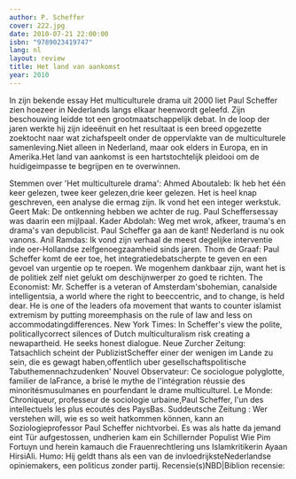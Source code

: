 ```yaml
---
author: P. Scheffer
cover: 222.jpg
date: 2010-07-21 22:00:00
isbn: "9789023419747"
lang: nl
layout: review
title: Het land van aankomst
year: 2010
---
```


In zijn bekende essay Het multiculturele drama uit 2000 liet Paul Scheffer zien hoezeer in Nederlands langs elkaar heenwordt geleefd. Zijn beschouwing leidde tot een grootmaatschappelijk debat. In de loop der jaren werkte hij zijn ideeënuit en het resultaat is een breed opgezette zoektocht naar wat zichafspeelt onder de oppervlakte van de multiculturele samenleving.Niet alleen in Nederland, maar ook elders in Europa, en in Amerika.Het land van aankomst is een hartstochtelijk pleidooi om de huidigeimpasse te begrijpen en te overwinnen.

Stemmen over 'Het multiculturele drama':
Ahmed Aboutaleb: Ik heb het één keer gelezen, twee keer gelezen,drie keer gelezen. Het is heel knap geschreven, een analyse die ermag zijn. Ik vond het een integer werkstuk.
Geert Mak: De ontkenning hebben we achter de rug. Paul Scheffersessay was daarin een mijlpaal.
Kader Abdolah: Weg met wrok, afkeer, trauma's en drama's van depublicist. Paul Scheffer ga aan de kant! Nederland is nu ook vanons.
Anil Ramdas: Ik vond zijn verhaal de meest degelijke interventie inde oer-Hollandse zelfgenoegzaamheid sinds jaren.
Thom de Graaf: Paul Scheffer komt de eer toe, het integratiedebatscherpte te geven en een gevoel van urgentie op te roepen. We mogenhem dankbaar zijn, want het is de politiek zelf niet gelukt om deschijnwerper zo goed te richten.
The Economist: Mr. Scheffer is a veteran of Amsterdam'sbohemian, canalside intelligentsia, a world where the right to beeccentric, and to change, is held dear. He is one of the leaders ofa movement that wants to counter islamist extremism by putting moreemphasis on the rule of law and less on accommodatingdifferences.
New York Times: In Scheffer's view the polite, politicallycorrect silences of Dutch multiculturalism risk creating a newapartheid. He seeks honest dialogue.
Neue Zurcher Zeitung: Tatsachlich scheint der PublizistScheffer einer der wenigen im Lande zu sein, die es gewagt haben,offentlich uber gesellschaftspolitische Tabuthemennachzudenken'
Nouvel Observateur: Ce sociologue polyglotte, familier de laFrance, a brisé le mythe de l'intégration réussie des minoritésmusulmanes en pourfendant le drame multiculturel.
Le Monde: Chroniqueur, professeur de sociologie urbaine,Paul Scheffer, l'un des intellectuels les plus ecoutés des PaysBas.
Suddeutsche Zeitung : Wer verstehen will, wie es so weit hatkommen können, kann an Soziologieprofessor Paul Scheffer nichtvorbei. Es was als hatte da jemand eint Tür aufgestossen, undherien kam ein Schillernder Populist Wie Pim Fortuyn und herein kamauch die Frauenrechtlering uns Islamkritikerin Ayaan HirsiAli.
Humo: Hij geldt thans als een van de invloedrijksteNederlandse opiniemakers, een politicus zonder partij.
Recensie(s)NBD|Biblion recensie:
